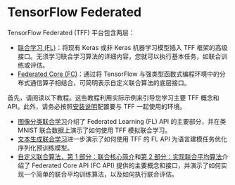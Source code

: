 # TensorFlow Federated

TensorFlow Federated (TFF) 平台包含两层：

- [联合学习 (FL)](federated_learning.md)：将现有 Keras 或非 Keras 机器学习模型插入 TFF 框架的高级接口。无须学习联合学习算法的详细内容，您就可以执行基本任务，如联合训练或评估。
- [Federated Core (FC)](federated_core.md)：通过将 TensorFlow 与强类型函数式编程环境中的分布式通信算子相结合，可简明表示自定义联合算法的底层接口。

首先，请阅读以下教程。这些教程利用实际示例来引导您学习主要 TFF 概念和 API。此外，请务必按照[安装说明](install.md)配置要与 TFF 一起使用的环境。

- [图像分类联合学习](tutorials/federated_learning_for_image_classification.ipynb)介绍了 Federated Learning (FL) API 的主要部分，并在类 MNIST 联合数据上演示了如何使用 TFF 模拟联合学习。
- [文本生成联合学习](tutorials/federated_learning_for_text_generation.ipynb)进一步演示了如何使用 TFF 的 FL API 为语言建模任务优化序列化预训练模型。
- [自定义联合算法，第 1 部分：联合核心简介](tutorials/custom_federated_algorithms_1.ipynb)和[第 2 部分：实现联合平均算法](tutorials/custom_federated_algorithms_2.ipynb)介绍了 Federated Core API (FC API) 提供的主要概念和接口，并演示了如何实现一个简单的联合平均训练算法，以及如何执行联合评估。
